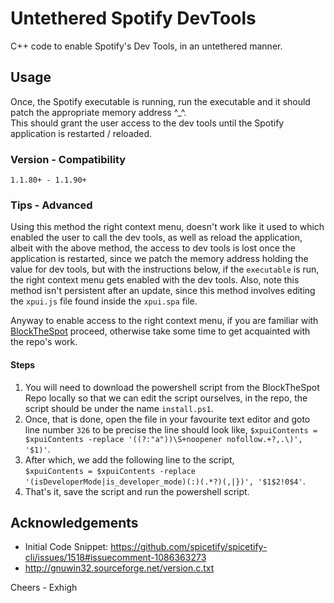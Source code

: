 # Untethered Spotify DevTools

 C++ code to enable Spotify's Dev Tools, in an untethered manner.
 
 ## Usage
 Once, the Spotify executable is running, run the executable and it should patch the appropriate memory address ^_^.              
 This should grant the user access to the dev tools until the Spotify application is restarted / reloaded.
 
 ### Version - Compatibility
 `1.1.80+ - 1.1.90+`
 
 ### Tips - Advanced
 Using this method the right context menu, doesn't work like it used to which enabled the user to call the dev tools,
 as well as reload the application, albeit with the above method, the access to dev tools is lost once the application is restarted,
 since we patch the memory address holding the value for dev tools, but with the instructions below, if the `executable` is run,
 the right context menu gets enabled with the dev tools. Also, note this method isn't persistent after an update, since this method involves
 editing the `xpui.js` file found inside the `xpui.spa` file.
 
 Anyway to enable access to the right context menu, if you are familiar with [BlockTheSpot](https://github.com/mrpond/BlockTheSpot) 
 proceed, otherwise take some time to get acquainted with the repo's work.
 
 #### Steps
 1. You will need to download the powershell script from the BlockTheSpot Repo locally so that we can edit the script ourselves,
    in the repo, the script should be under the name `install.ps1`.
 2. Once, that is done, open the file in your favourite text editor and goto line number `326`
    to be precise the line should look like, 
    `$xpuiContents = $xpuiContents -replace '((?:"a"))\S+noopener nofollow.+?,.\)', '$1)'`.
 3. After which, we add the following line to the script,                                                   
    `$xpuiContents = $xpuiContents -replace '(isDeveloperMode|is_developer_mode)(:)(.*?)(,|})', '$1$2!0$4'`.
 6. That's it, save the script and run the powershell script.

 ## Acknowledgements
 * Initial Code Snippet: https://github.com/spicetify/spicetify-cli/issues/1518#issuecomment-1086363273
 * http://gnuwin32.sourceforge.net/version.c.txt
 
 Cheers - Exhigh
 
